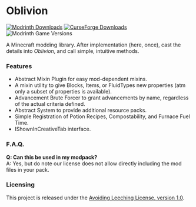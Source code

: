 # Oblivion
[![Modrinth Downloads](https://img.shields.io/modrinth/dt/oblivion-api?style=flat&logo=modrinth&label=Modrinth)](https://modrinth.com/mod/oblivion-api)
[![CurseForge Downloads](https://img.shields.io/curseforge/dt/1096331?style=flat&logo=curseforge&label=Curseforge)](https://www.curseforge.com/minecraft/mc-mods/oblivion-api)
![Modrinth Game Versions](https://cf.way2muchnoise.eu/versions/oblivion-api.svg)

A Minecraft modding library. After implementation (here, once), cast the details into *Oblivion*, and call simple, intuitive methods.

### Features
- Abstract Mixin Plugin for easy mod-dependent mixins.
- A mixin utility to give Blocks, Items, or FluidTypes new properties (atm only a subset of properties is available).
- Advancement Brute Forcer to grant advancements by name, regardless of the actual criteria defined.
- Abstract System to provide additional resource packs.
- Simple Registration of Potion Recipes, Compostability, and Furnace Fuel Time.
- IShownInCreativeTab interface.

### F.A.Q.
**Q: Can this be used in my modpack?**  
A: Yes, but do note our license does not allow directly including the mod files in your pack.

### Licensing
This project is released under the [Avoiding Leeching License, version 1.0](LICENSE).
